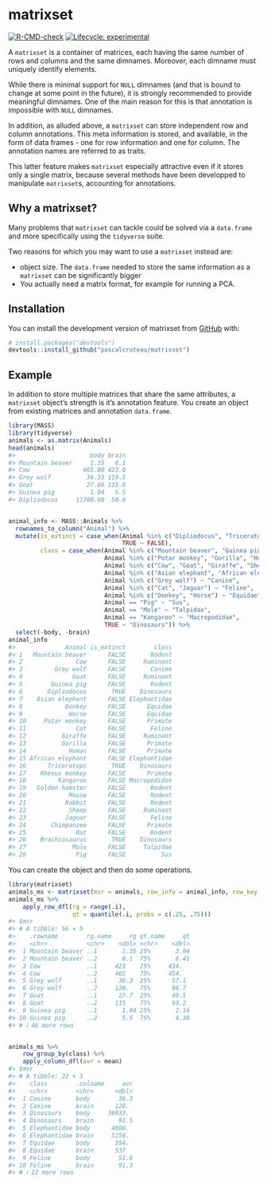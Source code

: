 
<!-- README.md is generated from README.Rmd. Please edit that file -->

# matrixset

<!-- badges: start -->

[![R-CMD-check](https://github.com/pascalcroteau/matrixset/actions/workflows/R-CMD-check.yaml/badge.svg)](https://github.com/pascalcroteau/matrixset/actions/workflows/R-CMD-check.yaml)
[![Lifecycle:
experimental](https://img.shields.io/badge/lifecycle-experimental-orange.svg)](https://lifecycle.r-lib.org/articles/stages.html#experimental)
<!-- badges: end -->

A `matrixset` is a container of matrices, each having the same number of
rows and columns and the same dimnames. Moreover, each dimname must
uniquely identify elements.

While there is minimal support for `NULL` dimnames (and that is bound to
change at some point in the future), it is strongly recommended to
provide meaningful dimnames. One of the main reason for this is that
annotation is impossible with `NULL` dimnames.

In addition, as alluded above, a `matrixset` can store independent row
and column annotations. This meta information is stored, and available,
in the form of data frames - one for row information and one for column.
The annotation names are referred to as traits.

This latter feature makes `matrixset` especially attractive even if it
stores only a single matrix, because several methods have been
developped to manipulate `matrixset`s, accounting for annotations.

## Why a matrixset?

Many problems that `matrixset` can tackle could be solved via a
`data.frame` and more specifically using the `tidyverse` suite.

Two reasons for which you may want to use a `matrixset` instead are:

- object size. The `data.frame` needed to store the same information as
  a `matrixset` can be significantly bigger
- You actually need a matrix format, for example for running a PCA.

## Installation

You can install the development version of matrixset from
[GitHub](https://github.com/) with:

``` r
# install.packages("devtools")
devtools::install_github("pascalcroteau/matrixset")
```

## Example

In addition to store multiple matrices that share the same attributes, a
`matrixset` object’s strength is it’s annotation feature. You create an
object from existing matrices and annotation `data.frame`.

``` r
library(MASS)
library(tidyverse)
animals <- as.matrix(Animals)
head(animals)
#>                     body brain
#> Mountain beaver     1.35   8.1
#> Cow               465.00 423.0
#> Grey wolf          36.33 119.5
#> Goat               27.66 115.0
#> Guinea pig          1.04   5.5
#> Dipliodocus     11700.00  50.0


animal_info <- MASS::Animals %>% 
  rownames_to_column("Animal") %>% 
  mutate(is_extinct = case_when(Animal %in% c("Dipliodocus", "Triceratops", "Brachiosaurus") ~ TRUE,
                                TRUE ~ FALSE),
         class = case_when(Animal %in% c("Mountain beaver", "Guinea pig", "Golden hamster", "Mouse", "Rabbit", "Rat") ~ "Rodent",
                           Animal %in% c("Potar monkey", "Gorilla", "Human", "Rhesus monkey", "Chimpanzee") ~ "Primate",
                           Animal %in% c("Cow", "Goat", "Giraffe", "Sheep") ~ "Ruminant",
                           Animal %in% c("Asian elephant", "African elephant") ~ "Elephantidae",
                           Animal %in% c("Grey wolf") ~ "Canine",
                           Animal %in% c("Cat", "Jaguar") ~ "Feline",
                           Animal %in% c("Donkey", "Horse") ~ "Equidae",
                           Animal == "Pig" ~ "Sus",
                           Animal == "Mole" ~ "Talpidae",
                           Animal == "Kangaroo" ~ "Macropodidae",
                           TRUE ~ "Dinosaurs")) %>% 
  select(-body, -brain)
animal_info
#>              Animal is_extinct        class
#> 1   Mountain beaver      FALSE       Rodent
#> 2               Cow      FALSE     Ruminant
#> 3         Grey wolf      FALSE       Canine
#> 4              Goat      FALSE     Ruminant
#> 5        Guinea pig      FALSE       Rodent
#> 6       Dipliodocus       TRUE    Dinosaurs
#> 7    Asian elephant      FALSE Elephantidae
#> 8            Donkey      FALSE      Equidae
#> 9             Horse      FALSE      Equidae
#> 10     Potar monkey      FALSE      Primate
#> 11              Cat      FALSE       Feline
#> 12          Giraffe      FALSE     Ruminant
#> 13          Gorilla      FALSE      Primate
#> 14            Human      FALSE      Primate
#> 15 African elephant      FALSE Elephantidae
#> 16      Triceratops       TRUE    Dinosaurs
#> 17    Rhesus monkey      FALSE      Primate
#> 18         Kangaroo      FALSE Macropodidae
#> 19   Golden hamster      FALSE       Rodent
#> 20            Mouse      FALSE       Rodent
#> 21           Rabbit      FALSE       Rodent
#> 22            Sheep      FALSE     Ruminant
#> 23           Jaguar      FALSE       Feline
#> 24       Chimpanzee      FALSE      Primate
#> 25              Rat      FALSE       Rodent
#> 26    Brachiosaurus       TRUE    Dinosaurs
#> 27             Mole      FALSE     Talpidae
#> 28              Pig      FALSE          Sus
```

You can create the object and then do some operations.

``` r
library(matrixset)
animals_ms <- matrixset(msr = animals, row_info = animal_info, row_key = "Animal")
animals_ms %>% 
    apply_row_dfl(rg = range(.i),
                  qt = quantile(.i, probs = c(.25, .75)))   
#> $msr
#> # A tibble: 56 × 5
#>    .rowname        rg.name     rg qt.name     qt
#>    <chr>           <chr>    <dbl> <chr>    <dbl>
#>  1 Mountain beaver ..1       1.35 25%       3.04
#>  2 Mountain beaver ..2       8.1  75%       6.41
#>  3 Cow             ..1     423    25%     434.  
#>  4 Cow             ..2     465    75%     454.  
#>  5 Grey wolf       ..1      36.3  25%      57.1 
#>  6 Grey wolf       ..2     120.   75%      98.7 
#>  7 Goat            ..1      27.7  25%      49.5 
#>  8 Goat            ..2     115    75%      93.2 
#>  9 Guinea pig      ..1       1.04 25%       2.16
#> 10 Guinea pig      ..2       5.5  75%       4.38
#> # ℹ 46 more rows


animals_ms %>% 
    row_group_by(class) %>% 
    apply_column_dfl(avr = mean)
#> $msr
#> # A tibble: 22 × 3
#>    class        .colname     avr
#>    <chr>        <chr>      <dbl>
#>  1 Canine       body        36.3
#>  2 Canine       brain      120. 
#>  3 Dinosaurs    body     36033. 
#>  4 Dinosaurs    brain       91.5
#>  5 Elephantidae body      4600. 
#>  6 Elephantidae brain     5158. 
#>  7 Equidae      body       354. 
#>  8 Equidae      brain      537  
#>  9 Feline       body        51.6
#> 10 Feline       brain       91.3
#> # ℹ 12 more rows
```
